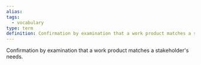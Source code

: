 ```yaml
---
alias: 
tags:
  - vocabulary
type: term
definition: Confirmation by examination that a work product matches a stakeholder's needs.
---
```


Confirmation by examination that a work product matches a stakeholder's needs.